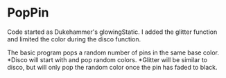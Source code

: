 # PopPin

Code started as Dukehammer's glowingStatic. I added the glitter function and limited the color during the disco function.

The basic program pops a random number of pins in the same base color. 
*Disco will start with and pop random colors. 
*Glitter will be similar to disco, but will only pop the random color once the pin has faded to black.

